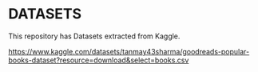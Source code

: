 # DATASETS
This repository has Datasets extracted from Kaggle.

https://www.kaggle.com/datasets/tanmay43sharma/goodreads-popular-books-dataset?resource=download&select=books.csv
